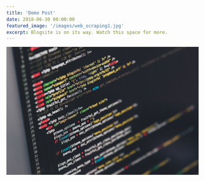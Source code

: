 ```yaml
---
title: 'Demo Post'
date: 2018-06-30 00:00:00
featured_image: '/images/web_scraping1.jpg'
excerpt: Blogsite is on its way. Watch this space for more.
---
```


![](/images/web_scraping1.jpg)
